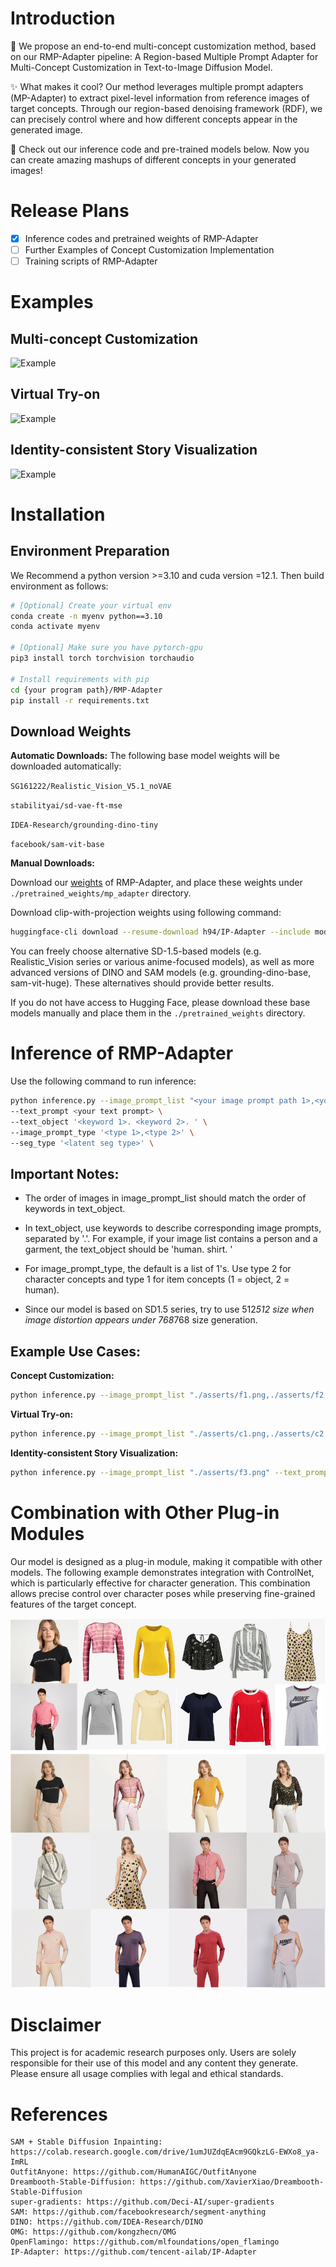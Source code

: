 # Introduction

🎨 We propose an end-to-end multi-concept customization method, based on our RMP-Adapter pipeline: A Region-based Multiple Prompt Adapter for Multi-Concept Customization in Text-to-Image Diffusion Model.

✨ What makes it cool? Our method leverages multiple prompt adapters (MP-Adapter) to extract pixel-level information from reference images of target concepts. Through our region-based denoising framework (RDF), we can precisely control where and how different concepts appear in the generated image.

🚀 Check out our inference code and pre-trained models below. Now you can create amazing mashups of different concepts in your generated images!

# Release Plans
- [x] Inference codes and pretrained weights of RMP-Adapter
- [ ] Further Examples of Concept Customization Implementation
- [ ] Training scripts of RMP-Adapter

#  Examples

## Multi-concept Customization

![Example](./asserts/p3.png)

## Virtual Try-on

![Example](./asserts/p2.png)

## Identity-consistent Story Visualization

![Example](./asserts/p4.png)

# Installation

## Environment Preparation

We Recommend a python version >=3.10 and cuda version =12.1. Then build environment as follows:

```bash
# [Optional] Create your virtual env
conda create -n myenv python==3.10
conda activate myenv

# [Optional] Make sure you have pytorch-gpu
pip3 install torch torchvision torchaudio

# Install requirements with pip
cd {your program path}/RMP-Adapter
pip install -r requirements.txt
```

## Download Weights

**Automatic Downloads:** 
The following base model weights will be downloaded automatically:

`SG161222/Realistic_Vision_V5.1_noVAE`

`stabilityai/sd-vae-ft-mse`

`IDEA-Research/grounding-dino-tiny`

`facebook/sam-vit-base`

**Manual Downloads:** 

Download our [weights](https://drive.google.com/file/d/14S0q3VvTr59lVMWO3TXryvXhIK4W6Sjr/view?usp=sharing) of RMP-Adapter, and place these weights under `./pretrained_weights/mp_adapter` directory.

Download clip-with-projection weights using following command:

```bash
huggingface-cli download --resume-download h94/IP-Adapter --include models/image_encoder/ --local-dir ./RMP-Adapter/pretrained_weights/clip_path/
```

You can freely choose alternative SD-1.5-based models (e.g. Realistic_Vision series or various anime-focused models), as well as more advanced versions of DINO and SAM models (e.g. grounding-dino-base, sam-vit-huge). These alternatives should provide better results.

If you do not have access to Hugging Face, please download these base models manually and place them in the `./pretrained_weights` directory.


# Inference of RMP-Adapter

Use the following command to run inference:

```bash
python inference.py --image_prompt_list "<your image prompt path 1>,<your image prompt path 2>" \
--text_prompt <your text prompt> \
--text_object '<keyword 1>. <keyword 2>. ' \
--image_prompt_type '<type 1>,<type 2>' \
--seg_type '<latent seg type>' \
```

## Important Notes:

- The order of images in image_prompt_list should match the order of keywords in text_object.

- In text_object, use keywords to describe corresponding image prompts, separated by '.'. For example, if your image list contains a person and a garment, the text_object should be 'human. shirt. '

- For image_prompt_type, the default is a list of 1's. Use type 2 for character concepts and type 1 for item concepts (1 = object, 2 = human).

- Since our model is based on SD1.5 series, try to use 512*512 size when image distortion appears under 768*768 size generation.

## Example Use Cases:

**Concept Customization:** 

```bash
python inference.py --image_prompt_list "./asserts/f1.png,./asserts/f2.png" --text_prompt 'photo of a man and a woman, upper body portrait, wearing jeans, street background' --text_object 'woman. man. ' --image_prompt_type '2,2' --seg_type 'dino'
```

**Virtual Try-on:**

```bash
python inference.py --image_prompt_list "./asserts/c1.png,./asserts/c2.png" --text_prompt 'half-protait, a woman wearing a shirt and white long skirt, walking on the street.' --text_object 'shirt. skirt. ' --image_prompt_type '1,1' --seg_type 'sam'
```

**Identity-consistent Story Visualization:**

```bash
python inference.py --image_prompt_list "./asserts/f3.png" --text_prompt 'photo of a girl, wearing a gray t-shirt, playing the guitar, campus background' --text_object 'girl.' --image_prompt_type '2' --seg_type 'dino'
```


# Combination with Other Plug-in Modules

Our model is designed as a plug-in module, making it compatible with other models. The following example demonstrates integration with ControlNet, which is particularly effective for character generation. This combination allows precise control over character poses while preserving fine-grained features of the target concept.

![Example](./asserts/appendix.png)


# Disclaimer

This project is for academic research purposes only. Users are solely responsible for their use of this model and any content they generate. Please ensure all usage complies with legal and ethical standards.

# References

```text
SAM + Stable Diffusion Inpainting: https://colab.research.google.com/drive/1umJUZdqEAcm9GQkzLG-EWXo8_ya-ImRL
OutfitAnyone: https://github.com/HumanAIGC/OutfitAnyone
Dreambooth-Stable-Diffusion: https://github.com/XavierXiao/Dreambooth-Stable-Diffusion
super-gradients: https://github.com/Deci-AI/super-gradients
SAM: https://github.com/facebookresearch/segment-anything
DINO: https://github.com/IDEA-Research/DINO
OMG: https://github.com/kongzhecn/OMG
OpenFlamingo: https://github.com/mlfoundations/open_flamingo
IP-Adapter: https://github.com/tencent-ailab/IP-Adapter
```
